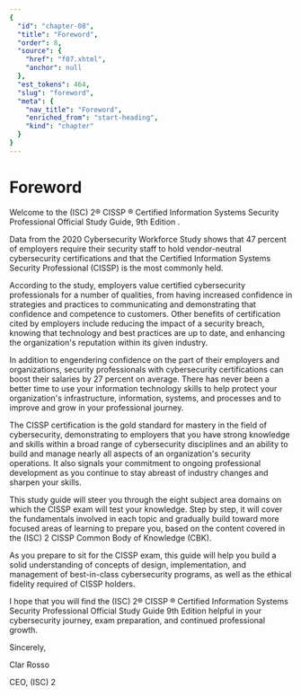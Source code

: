 ```yaml
---
{
  "id": "chapter-08",
  "title": "Foreword",
  "order": 8,
  "source": {
    "href": "f07.xhtml",
    "anchor": null
  },
  "est_tokens": 464,
  "slug": "foreword",
  "meta": {
    "nav_title": "Foreword",
    "enriched_from": "start-heading",
    "kind": "chapter"
  }
}
---
```

# Foreword

Welcome to the (ISC) 2® CISSP ® Certified Information Systems Security Professional Official Study Guide, 9th Edition .

Data from the 2020 Cybersecurity Workforce Study shows that 47 percent of employers require their security staff to hold vendor-neutral cybersecurity certifications and that the Certified Information Systems Security Professional (CISSP) is the most commonly held.

According to the study, employers value certified cybersecurity professionals for a number of qualities, from having increased confidence in strategies and practices to communicating and demonstrating that confidence and competence to customers. Other benefits of certification cited by employers include reducing the impact of a security breach, knowing that technology and best practices are up to date, and enhancing the organization's reputation within its given industry.

In addition to engendering confidence on the part of their employers and organizations, security professionals with cybersecurity certifications can boost their salaries by 27 percent on average. There has never been a better time to use your information technology skills to help protect your organization's infrastructure, information, systems, and processes and to improve and grow in your professional journey.

The CISSP certification is the gold standard for mastery in the field of cybersecurity, demonstrating to employers that you have strong knowledge and skills within a broad range of cybersecurity disciplines and an ability to build and manage nearly all aspects of an organization's security operations. It also signals your commitment to ongoing professional development as you continue to stay abreast of industry changes and sharpen your skills.

This study guide will steer you through the eight subject area domains on which the CISSP exam will test your knowledge. Step by step, it will cover the fundamentals involved in each topic and gradually build toward more focused areas of learning to prepare you, based on the content covered in the (ISC) 2 CISSP Common Body of Knowledge (CBK).

As you prepare to sit for the CISSP exam, this guide will help you build a solid understanding of concepts of design, implementation, and management of best-in-class cybersecurity programs, as well as the ethical fidelity required of CISSP holders.

I hope that you will find the (ISC) 2® CISSP ® Certified Information Systems Security Professional Official Study Guide 9th Edition helpful in your cybersecurity journey, exam preparation, and continued professional growth.

Sincerely,

Clar Rosso

CEO, (ISC) 2
